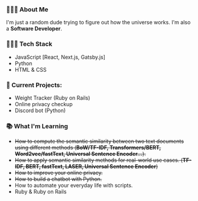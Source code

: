 
### 🙋🏽‍♂️ About Me

I'm just a random dude trying to figure out how the universe works. I'm also a **Software Developer**.

### 👨🏽‍💻 Tech Stack

* JavaScript [React, Next.js, Gatsby.js]
* Python
* HTML & CSS

### 🚧 Current Projects:

* Weight Tracker (Ruby on Rails)
* Online privacy checkup
* Discord bot (Python)

### 📚 What I'm Learning

* ~~How to compute the semantic similarity between two text documents using different methods (**BoW/TF-IDF, Transformers/BERT, Word2vec/fastText, Universal Sentence Encoder...**).~~
* ~~How to apply semantic similarity methods for real-world use cases. (**TF-IDF, BERT, fastText, LASER, Universal Sentence Encoder**)~~
* ~~How to improve your online privacy.~~
* ~~How to build a chatbot with Python.~~
* How to automate your everyday life with scripts.
* Ruby & Ruby on Rails
